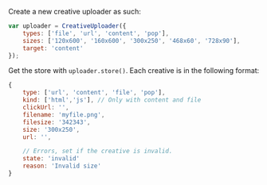 Create a new creative uploader as such:

```javascript
var uploader = CreativeUploader({
    types: ['file', 'url', 'content', 'pop'],
    sizes: ['120x600', '160x600', '300x250', '468x60', '728x90'],
    target: 'content'
});
```

Get the store with `uploader.store()`. Each creative is in the following format:

```javascript
{
    type: ['url', 'content', 'file', 'pop'],
    kind: ['html','js'], // Only with content and file
    clickUrl: '',
    filename: 'myfile.png',
    filesize: '342343',
    size: '300x250',
    url: '',

    // Errors, set if the creative is invalid.
    state: 'invalid'
    reason: 'Invalid size'
}
```
